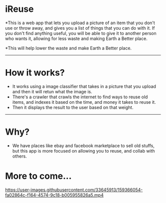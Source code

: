 # iReuse

*This is a web app that lets you upload a picture of an item that you don't use or throw away, and gives you a list of things that you can do with it. If you don't find anything useful, you will be able to give it to another person who wants it, allowing for less waste and making Earth a Better place.

*This will help lower the waste and make Earth a Better place.

---

# How it works?

* It works using a image classifier that takes in a picture that you upload and then it will retun what the image is.
* There's a crawler that crawls the internet to find ways to reuse old items, and indexes it based on the time, and money it takes to reuse it.
* Then it displays the result to the user based on that weight.

---

# Why?

* We have places like ebay and facebook marketplace to sell old stuffs, but this app
is more focused on allowing you to reuse, and collab with others.


# More to come...


https://user-images.githubusercontent.com/33645913/159366054-fa02864c-f164-4574-9c18-b005955826a5.mp4
